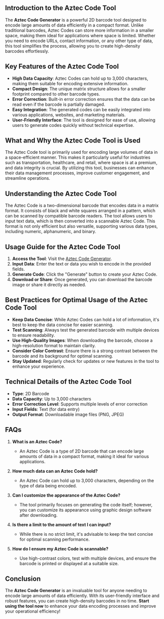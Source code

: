 ## Introduction to the Aztec Code Tool

The **Aztec Code Generator** is a powerful 2D barcode tool designed to encode large amounts of data efficiently in a compact format. Unlike traditional barcodes, Aztec Codes can store more information in a smaller space, making them ideal for applications where space is limited. Whether you need to encode URLs, contact information, or any other type of data, this tool simplifies the process, allowing you to create high-density barcodes effortlessly.

## Key Features of the Aztec Code Tool

- **High Data Capacity**: Aztec Codes can hold up to 3,000 characters, making them suitable for encoding extensive information.
- **Compact Design**: The unique matrix structure allows for a smaller footprint compared to other barcode types.
- **Error Correction**: Built-in error correction ensures that the data can be read even if the barcode is partially damaged.
- **Easy Integration**: The generated codes can be easily integrated into various applications, websites, and marketing materials.
- **User-Friendly Interface**: The tool is designed for ease of use, allowing users to generate codes quickly without technical expertise.

## What and Why the Aztec Code Tool is Used

The Aztec Code tool is primarily used for encoding large volumes of data in a space-efficient manner. This makes it particularly useful for industries such as transportation, healthcare, and retail, where space is at a premium, and data integrity is crucial. By utilizing this tool, businesses can enhance their data management processes, improve customer engagement, and streamline operations.

## Understanding the Aztec Code Tool

The Aztec Code is a two-dimensional barcode that encodes data in a matrix format. It consists of black and white squares arranged in a pattern, which can be scanned by compatible barcode readers. The tool allows users to input text data, which is then converted into a scannable Aztec Code. This format is not only efficient but also versatile, supporting various data types, including numeric, alphanumeric, and binary.

## Usage Guide for the Aztec Code Tool

1. **Access the Tool**: Visit the [Aztec Code Generator](https://www.inayam.co/barcode/azteccode).
2. **Input Data**: Enter the text or data you wish to encode in the provided fields.
3. **Generate Code**: Click the "Generate" button to create your Aztec Code.
4. **Download or Share**: Once generated, you can download the barcode image or share it directly as needed.

## Best Practices for Optimal Usage of the Aztec Code Tool

- **Keep Data Concise**: While Aztec Codes can hold a lot of information, it's best to keep the data concise for easier scanning.
- **Test Scanning**: Always test the generated barcode with multiple devices to ensure readability.
- **Use High-Quality Images**: When downloading the barcode, choose a high-resolution format to maintain clarity.
- **Consider Color Contrast**: Ensure there is a strong contrast between the barcode and its background for optimal scanning.
- **Stay Updated**: Regularly check for updates or new features in the tool to enhance your experience.

## Technical Details of the Aztec Code Tool

- **Type**: 2D Barcode
- **Data Capacity**: Up to 3,000 characters
- **Error Correction Level**: Supports multiple levels of error correction
- **Input Fields**: Text (for data entry)
- **Output Format**: Downloadable image files (PNG, JPEG)

## FAQs

1. **What is an Aztec Code?**
   - An Aztec Code is a type of 2D barcode that can encode large amounts of data in a compact format, making it ideal for various applications.

2. **How much data can an Aztec Code hold?**
   - An Aztec Code can hold up to 3,000 characters, depending on the type of data being encoded.

3. **Can I customize the appearance of the Aztec Code?**
   - The tool primarily focuses on generating the code itself; however, you can customize its appearance using graphic design software after downloading.

4. **Is there a limit to the amount of text I can input?**
   - While there is no strict limit, it's advisable to keep the text concise for optimal scanning performance.

5. **How do I ensure my Aztec Code is scannable?**
   - Use high-contrast colors, test with multiple devices, and ensure the barcode is printed or displayed at a suitable size.

## Conclusion

The **Aztec Code Generator** is an invaluable tool for anyone needing to encode large amounts of data efficiently. With its user-friendly interface and robust features, you can create high-density barcodes in no time. **Start using the tool now** to enhance your data encoding processes and improve your operational efficiency!